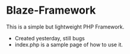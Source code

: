 # Blaze-Framework
This is a simple but lightweight PHP Framework.
- Created yesterday, still bugs
- index.php is a sample page of how to use it.
